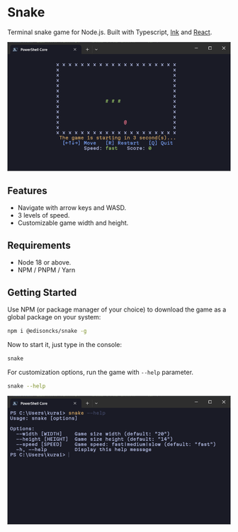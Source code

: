 # Snake

Terminal snake game for Node.js.
Built with Typescript, [Ink](https://github.com/vadimdemedes/ink) and [React](https://github.com/facebook/react).

<img src="./assets/game.png" alt="game">

## Features

-   Navigate with arrow keys and WASD.
-   3 levels of speed.
-   Customizable game width and height.

## Requirements

-   Node 18 or above.
-   NPM / PNPM / Yarn

## Getting Started

Use NPM (or package manager of your choice) to download the game as a global package on your system:

```sh
npm i @edisoncks/snake -g
```

Now to start it, just type in the console:

```sh
snake
```

For customization options, run the game with `--help` parameter.

```sh
snake --help
```

<img src="./assets/help.png" alt="help">
